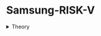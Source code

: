 # Samsung-RISK-V
<details>
<summary> Theory </summary>
<br>
  
# Task-1
<img width="653" alt="Screenshot 2025-01-07 064157" src="https://github.com/user-attachments/assets/67c2cb87-f6b5-4cc2-a4e2-9357b6cb1643" />
<img width="653" alt="Screenshot 2025-01-07 064236" src="https://github.com/user-attachments/assets/9ade48a9-1b69-48a9-b308-f1c7f69c179a" />


<img width="637" alt="Screenshot 2025-01-07 064317" src="https://github.com/user-attachments/assets/fded16dd-2351-4a20-ba2a-ced5f8ef0729" />


  
![image](https://github.com/user-attachments/assets/07a8e796-e473-4e88-96bc-b8de64bf4d60)
![image](https://github.com/user-attachments/assets/52d40105-78f2-4027-8079-35697150f996)

